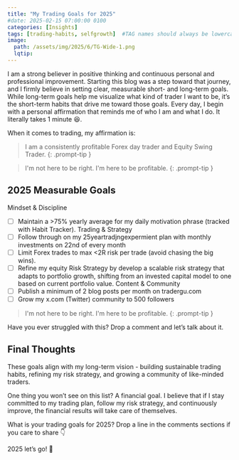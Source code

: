 ```yaml
---
title: "My Trading Goals for 2025"
#date: 2025-02-15 07:00:00 0100
categories: [Insights]
tags: [trading-habits, selfgrowth]  #TAG names should always be lowercase separated by comma
image: 
  path: /assets/img/2025/6/TG-Wide-1.png
  lqtip: 
---
```



I am a strong believer in positive thinking and continuous personal and professional improvement. Starting this blog was a step toward that journey, and I firmly believe in setting clear, measurable short- and long-term goals. While long-term goals help me visualize what kind of trader I want to be, it’s the short-term habits that drive me toward those goals.
Every day, I begin with a personal affirmation that reminds me of who I am and what I do. It literally takes 1 minute 😆.

When it comes to trading, my affirmation is:
> I am a consistently profitable Forex day trader and Equity Swing Trader.
{: .prompt-tip }

> I'm not here to be right. I'm here to be profitable.
{: .prompt-tip }


## 2025 Measurable Goals

Mindset & Discipline
- [ ]  Maintain a >75% yearly average for my daily motivation phrase (tracked with Habit Tracker).
Trading & Strategy
- [ ] Follow through on my 25yeartradjngexpermient plan with monthly investments on 22nd of every month
- [ ] Limit Forex trades to max <2R risk per trade (avoid chasing the big wins).
- [ ] Refine my equity Risk Strategy by develop a scalable risk strategy that adapts to portfolio growth, shifting from an invested capital model to one based on current portfolio value.
Content & Community
- [ ] Publish a minimum of 2 blog posts per month on tradergu.com
- [ ] Grow my x.com (Twitter) community to 500 followers

> I'm not here to be right. I'm here to be profitable.
{: .prompt-tip }

Have you ever struggled with this? Drop a comment and let’s talk about it.

## Final Thoughts
These goals align with my long-term vision - building sustainable trading habits, refining my risk strategy, and growing a community of like-minded traders.

One thing you won’t see on this list? A financial goal. I believe that if I stay committed to my trading plan, follow my risk strategy, and continuously improve, the financial results will take care of themselves.

What is your trading goals for 2025? Drop a line in the comments sections if you care to share 👇

2025 let’s go! 🌊


